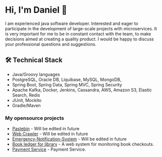 # Hi, I'm Daniel 👋
I am experienced java software developer. Interested and eager to participate in the development of large-scale projects with microservices. It is very important for me to be in constant contact with the team, to make decisions aimed at creating a quality product. I would be happy to discuss your professional questions and suggestions.

## 🛠 Technical Stack
*   Java/Groovy languages
*   PostgreSQL, Oracle DB, Liquibase, MySQL, MongoDB,
*   Spring Boot, Spring Data, Spring MVC, Spring Security
*   Apache Kafka, Docker, Jenkins, Cassandra, AWS, Amazon S3, Elastic Search, Redis
*   JUnit, Mockito
*   Gradle/Maven

### My opensource projects
* [Pastebin](https://github.com/Ethiqque/Pastebin) - Will be edited in future
* [Web Crawler](https://github.com/Ethiqque/Web-Crawler) - Will be edited in future
* [Emergency-Notification-System](https://github.com/Ethiqque/Emergency-Notification-System) - Will be edited in future
* [Book ledger for library](https://github.com/Ethiqque/Book-Ledger) - A web system for monitoring book checkouts.
* [Payment Service](https://github.com/Ethiqque/Payment-Service) - Payment Service.



